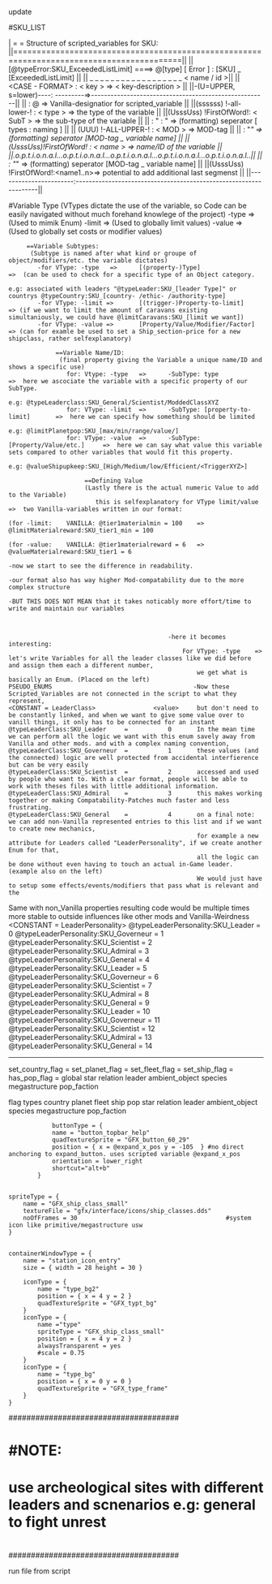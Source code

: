update

#SKU_LIST

| = = Structure of scripted_variables for SKU:
||==========================================================================================||
|| [@typeError:SKU_ExceededListLimit] ====> @[type] [ Error ] : [SKU] _ [ExceededListLimit] ||
|| _ _	_ _ _ _ _ _ _ _ _ _  _ _ _ _ _ _ 	  <type> <Subtype>   <MOD>   <   name  /  id   >||
||  <CASE - FORMAT>      : < key >  =>	 < key-description >							 	||
||-(U=UPPER, s=lower)----: ---------=>------------------------------------------------------||
|| 					  :    @     => Vanilla-designatior for scripted_variable 	 		 	||
||(ssssss) !-all-lower-! : < type > => the type of the variable 							||
||(UsssUss) !FirstOfWord!: < SubT > => the sub-type of the variable 						||
||  		    		  :  " : "   =>   (formatting) seperator [ types : naming ]			||
|| (UUU)   !-ALL-UPPER-! : < MOD >  => MOD-tag 										     	||
|| 		   		  	  :  "_"     =>   (formatting) seperator [MOD-tag _ variable name] 	 	||
||(UsssUss)!FirstOfWord! : < name > => name/ID of the variable 							 	||
||.o.p.t.i.o.n.a.l...o.p.t.i.o.n.a.l...o.p.t.i.o.n.a.l...o.p.t.i.o.n.a.l...o.p.t.i.o.n.a.l..||
|| 		   		  	  :  "_"     =>   (formatting) seperator [MOD-tag _ variable name] 	 	||
||(UsssUss) !FirstOfWord!:<name1..n>=> potential to add additional last segmenst 			||
||-----------------------:------------------------------------------------------------------||

#Variable Type
  (VTypes dictate the use of the variable, so Code can be easily navigated without much forehand knowlege of the project)
  -type 		=>			(Used to mimik Enum)
  -limit		=>  		(Used to globally limit values)
  -value		=> 			(Used to globally set costs or modifier values)

		 ==Variable Subtypes:
		  (Subtype is named after what kind or groupe of object/modifiers/etc. the variable dictates)
		 	-for VType: -type	=>		[(property-)Type]					=>	(can be used to check for a specific type of an Object category.
		 																			e.g: associated with leaders "@typeLeader:SKU_[leader Type]" or countrys @typeCountry:SKU_[country- /ethic- /authority-type]
		 	-for VType: -limit => 		[(trigger-)Property-to-limit] 		=> (if we want to limit the amount of caravans existing simultaniously, we could have @limitCaravans:SKU_[limit we want])
		 	-for VType: -value => 		[Property/Value/Modifier/Factor]	=> (can for examle be used to set a Ship_section-price for a new shipclass, rather selfexplanatory)

				 ==Variable Name/ID:
				  (final property giving the Variable a unique name/ID and shows a specific use)
					for: Vtype: -type 	=> 		-SubType: type 					 	=> 	here we ascociate the variable with a specific property of our SubType.
				 																 			e.g: @typeLeaderclass:SKU_General/Scientist/ModdedClassXYZ
				 	for: VType: -limit 	=> 		-SubType: [property-to-limit] 	 	=> 	here we can specify how something should be limited
																							e.g: @limitPlanetpop:SKU_[max/min/range/value/]
				 	for: VType: -value 	=> 		-SubType: [Property/Value/etc.]	 	=> 	here we can say what value this variable sets compared to other variables that would fit this property.
				 																			e.g: @valueShipupkeep:SKU_[High/Medium/low/Efficient/<TriggerXYZ>]

						 ==Defining Value
						 (Lastly there is the actual numeric Value to add to the Variable)
						 	this is selfexplanatory for VType limit/value	=> 	two Vanilla-variables written in our format:
																					(for -limit:	VANILLA: @tier1materialmin = 100	=> 		@limitMaterialreward:SKU_tier1_min = 100
						 															(for -value:	VANILLA: @tier1materialreward = 6	=>  	@valueMaterialreward:SKU_tier1 = 6
						 																													-now we start to see the difference in readability.
						 																													-our format also has way higher Mod-compatability due to the more complex structure
						 																													-BUT THIS DOES NOT MEAN that it takes noticably more effort/time to write and maintain our variables



												-here it becomes interesting:
						 							For VType: -type 	=> 	let's write Variables for all the leader classes like we did before and assign them each a different number,
						 								we get what is basically an Enum. (Placed on the left)
	PSEUDO_ENUMS									   -Now these Scripted_Variables are not connected in the script to what they represent,
	<CONSTANT = LeaderClass>				<value>	 	but don't need to be constantly linked, and when we want to give some value over to vanill things, it only has to be connected for an instant
	@typeLeaderClass:SKU_Leader 	= 			0	 	In the mean time we can perform all the logic we want with this enum savely away from Vanilla and other mods. and with a complex naming convention,
	@typeLeaderClass:SKU_Governeur 	= 			1	 	these values (and the connected) logic are well protected from accidental interfierence but can be very easily
	@typeLeaderClass:SKU_Scientist 	= 			2	 	accessed and used by people who want to. With a clear format, people will be able to work with theses files with little additional information.
	@typeLeaderClass:SKU_Admiral 	= 			3 	 	this makes working together or making Compatability-Patches much faster and less frustrating.
	@typeLeaderClass:SKU_General 	= 			4		on a final note: we can add non-Vanilla represented entries to this list and if we want to create new mechanics,
														for example a new attribute for Leaders called "LeaderPersonality", if we create another Enum for that,
														all the logic can be done without even having to touch an actual in-Game leader. (example also on the left)
														We would just have to setup some effects/events/modifiers that pass what is relevant and the
Same with non_Vanilla properties						resulting code would be multiple times more stable to outside influences like other mods and Vanilla-Weirdness
<CONSTANT = LeaderPersonality>			   <value>
@typeLeaderPersonality:SKU_Leader 		= 		0
@typeLeaderPersonality:SKU_Governeur 	= 		1
@typeLeaderPersonality:SKU_Scientist 	= 		2
@typeLeaderPersonality:SKU_Admiral 		= 		3
@typeLeaderPersonality:SKU_General 		= 		4
@typeLeaderPersonality:SKU_Leader 		= 		5
@typeLeaderPersonality:SKU_Governeur 	= 		6
@typeLeaderPersonality:SKU_Scientist 	= 		7
@typeLeaderPersonality:SKU_Admiral 		= 		8
@typeLeaderPersonality:SKU_General 		= 		9
@typeLeaderPersonality:SKU_Leader 		= 		10
@typeLeaderPersonality:SKU_Governeur 	= 		11
@typeLeaderPersonality:SKU_Scientist 	= 		12
@typeLeaderPersonality:SKU_Admiral 		= 		13
@typeLeaderPersonality:SKU_General 		= 		14

-------------------------------------------------------------------------------------------------



set_country_flag = <key>
set_planet_flag = <key>
set_fleet_flag = <key>
set_ship_flag = <key>
has_pop_flag =
global
star
relation
leader
ambient_object
species
megastructure
pop_faction

flag types
	country
	planet
	fleet
	ship
	pop
	star
	relation
	leader
	ambient_object
	species
	megastructure
	pop_faction



				buttonType = {
				name = "button_topbar_help"
				quadTextureSprite = "GFX_button_60_29"
				position = { x = @expand_x_pos y = -105  } #no direct anchoring to expand_button. uses scripted variable @expand_x_pos
				orientation = lower_right
				shortcut="alt+b"
			}


	spriteType = {
		name = "GFX_ship_class_small"
		textureFile = "gfx/interface/icons/ship_classes.dds"
		noOfFrames = 30											#system icon like primitive/megastructure usw
	}


	containerWindowType = {
		name = "station_icon_entry"
		size = { width = 28 height = 30 }

		iconType = {
			name = "type_bg2"
			position = { x = 4 y = 2 }
			quadTextureSprite = "GFX_typt_bg"
		}
		iconType = {
			name ="type"
			spriteType = "GFX_ship_class_small"
			position = { x = 4 y = 2 }
			alwaysTransparent = yes
			#scale = 0.75
		}
		iconType = {
			name = "type_bg"
			position = { x = 0 y = 0 }
			quadTextureSprite = "GFX_type_frame"
		}
	}


######################################
#	#NOTE:
#		use archeological sites with different leaders and scnenarios e.g: general to fight unrest
#
######################################

run file from script